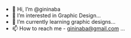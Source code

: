 - 👋 Hi, I’m @gininaba
- 👀 I’m interested in Graphic Design...
- 🌱 I’m currently learning graphic designs...
- 📫 How to reach me - gininaba@gmail.com ...

<!---
gininaba/gininaba is a ✨ special ✨ repository because its `README.md` (this file) appears on your GitHub profile.
You can click the Preview link to take a look at your changes.
--->
